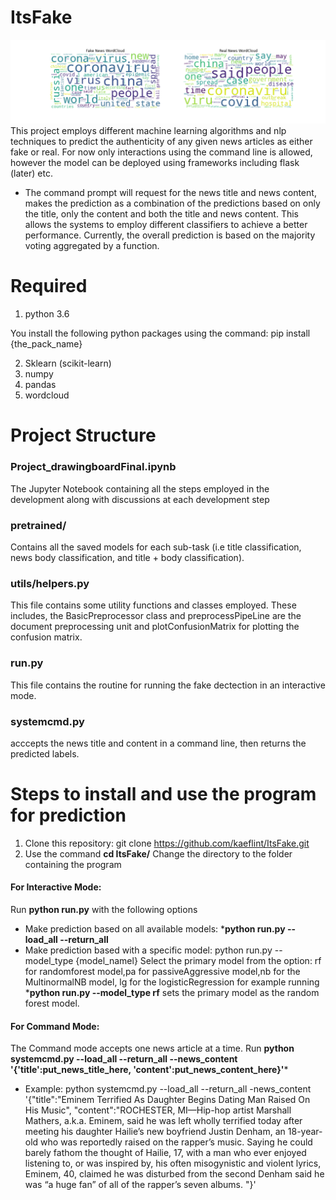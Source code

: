 # ItsFake
![Test Image 1](wordclouds.png)
This project employs different machine learning algorithms and nlp techniques to predict the authenticity of any given news articles as either fake or real. 
For now only interactions using the command line is allowed, however the model can be deployed using frameworks including flask (later) etc. 
* The command prompt will request for the news title and news content, makes the prediction as a combination of the predictions based on only the title, only the content and both the title and news content. This allows the systems to employ different classifiers to achieve a better performance. Currently, the overall prediction is based on the majority voting aggregated by a function. 


# Required
1. python 3.6

You install the following  python packages using the command: pip install {the_pack_name}

2. Sklearn (scikit-learn) 
3. numpy 
4. pandas
5. wordcloud 



# Project Structure
### Project_drawingboardFinal.ipynb
The Jupyter Notebook containing all the steps employed in the development along with discussions at each development step
### pretrained/
Contains all the saved models for each sub-task (i.e title classification, news body classification, and  title + body classification).
### utils/helpers.py
This file contains some utility functions and classes employed. These includes, the BasicPreprocessor class and preprocessPipeLine are the document preprocessing unit and plotConfusionMatrix for plotting the confusion matrix. 
### run.py
This file contains the routine for running the fake dectection in an interactive mode.
### systemcmd.py
acccepts the news title and content in a command line, then returns the predicted labels.

# Steps to install and use the program for prediction
1. Clone this repository: git clone https://github.com/kaeflint/ItsFake.git
2. Use the command **cd ItsFake/** Change the directory to the folder containing the program

####  For Interactive Mode:
Run **python run.py** with the following options
* Make prediction based on all available models:  ***python run.py --load_all  --return_all**
* Make prediction based with a specific model: python run.py --model_type {model_namel}
Select the primary model from the option: rf for randomforest model,pa for passiveAggressive model,nb for the MultinormalNB model, lg for the logisticRegression
for example running ***python run.py --model_type rf** sets the primary model as the random forest model.

####  For Command Mode:
The Command mode accepts one news article at a time. Run **python systemcmd.py --load_all  --return_all --news_content '{'title':put_news_title_here,
'content':put_news_content_here}'***
* Example: python systemcmd.py --load_all --return_all -news_content '{"title":"Eminem Terrified As Daughter Begins Dating Man Raised On His Music",
"content":"ROCHESTER, MI—Hip-hop artist Marshall Mathers, a.k.a. Eminem, said he was left wholly terrified today after meeting his daughter Hailie’s new boyfriend Justin Denham, an 18-year-old who was reportedly raised on the rapper’s music.
Saying he could barely fathom the thought of Hailie, 17, with a man who ever enjoyed listening to, or was inspired by, his often misogynistic and violent lyrics, Eminem, 40, claimed he was disturbed from the second Denham said he was “a huge fan” of all of the rapper’s seven albums.
"}'
